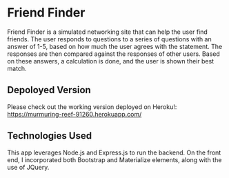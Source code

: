# Friend Finder

Friend Finder is a simulated networking site that can help the user find friends. The user responds to questions to a series of questions with an answer of 1-5, based on how much the user agrees with the statement. The responses are then compared against the responses of other users. Based on these answers, a calculation is done, and the user is shown their best match. 

## Depoloyed Version

Please check out the working version deployed on Heroku!: https://murmuring-reef-91260.herokuapp.com/ 

## Technologies Used 

This app leverages Node.js and Express.js to run the backend. On the front end, I incorporated both Bootstrap and Materialize elements, along with the use of JQuery. 
